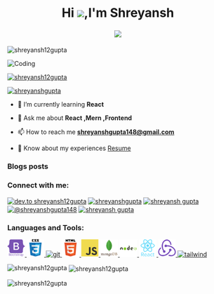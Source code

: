 
<h1 align="center">Hi <img src="https://media.giphy.com/media/hvRJCLFzcasrR4ia7z/giphy.gif" width="35">,I'm Shreyansh</h1>
<h3 align="center"><img src="https://readme-typing-svg.herokuapp.com?color=rgb(133,229,198)&center=true&lines=Aspiring+Full+Stack+Developer"></img></h3> 

<p align="left"> <img src="https://komarev.com/ghpvc/?username=shreyansh12gupta&label=Profile%20views&color=0e75b6&style=flat" alt="shreyansh12gupta" /> </p>
<p align="left"> <img src="https://www.lambdatest.com/resources/images/ezgif.com-gif-maker-16.gif" alt="Coding" width="600" height="300" /> </p>

<p align="left"> <a href="https://github.com/ryo-ma/github-profile-trophy"><img src="https://github-profile-trophy.vercel.app/?username=shreyansh12gupta" alt="shreyansh12gupta" /></a> </p>

<p align="left"> <a href="https://twitter.com/shreyanshgupta" target="blank"><img src="https://img.shields.io/twitter/follow/shreyanshgupta?logo=twitter&style=for-the-badge" alt="shreyanshgupta" /></a> </p>

- 🌱 I’m currently learning **React**

- 💬 Ask me about **React ,Mern ,Frontend**

- 📫 How to reach me **shreyanshgupta148@gmail.com**

- 📄 Know about my experiences [Resume](https://docs.google.com/document/d/1og95geWjfBgxWbzEMfo300u97RB8cXK0/edit?usp=sharing&ouid=106469517440272987964&rtpof=true&sd=true)

### Blogs posts
<!-- BLOG-POST-LIST:START -->
<!-- BLOG-POST-LIST:END -->

<h3 align="left">Connect with me:</h3>
<p align="left">
<a href="https://dev.to/dev.to shreyansh12gupta" target="blank"><img align="center" src="https://raw.githubusercontent.com/rahuldkjain/github-profile-readme-generator/master/src/images/icons/Social/devto.svg" alt="dev.to shreyansh12gupta" height="30" width="40" /></a>
<a href="https://twitter.com/shreyanshgupta" target="blank"><img align="center" src="https://raw.githubusercontent.com/rahuldkjain/github-profile-readme-generator/master/src/images/icons/Social/twitter.svg" alt="shreyanshgupta" height="30" width="40" /></a>
<a href="https://linkedin.com/in/shreyansh gupta" target="blank"><img align="center" src="https://raw.githubusercontent.com/rahuldkjain/github-profile-readme-generator/master/src/images/icons/Social/linked-in-alt.svg" alt="shreyansh gupta" height="30" width="40" /></a>
<a href="https://medium.com/@shreyanshgupta148" target="blank"><img align="center" src="https://raw.githubusercontent.com/rahuldkjain/github-profile-readme-generator/master/src/images/icons/Social/medium.svg" alt="@shreyanshgupta148" height="30" width="40" /></a>
<a href="https://www.hackerrank.com/shreyansh gupta" target="blank"><img align="center" src="https://raw.githubusercontent.com/rahuldkjain/github-profile-readme-generator/master/src/images/icons/Social/hackerrank.svg" alt="shreyansh gupta" height="30" width="40" /></a>
</p>

<h3 align="left">Languages and Tools:</h3>
<p align="left"> <a href="https://getbootstrap.com" target="_blank" rel="noreferrer"> <img src="https://raw.githubusercontent.com/devicons/devicon/master/icons/bootstrap/bootstrap-plain-wordmark.svg" alt="bootstrap" width="40" height="40"/> </a> <a href="https://www.w3schools.com/css/" target="_blank" rel="noreferrer"> <img src="https://raw.githubusercontent.com/devicons/devicon/master/icons/css3/css3-original-wordmark.svg" alt="css3" width="40" height="40"/> </a> <a href="https://git-scm.com/" target="_blank" rel="noreferrer"> <img src="https://www.vectorlogo.zone/logos/git-scm/git-scm-icon.svg" alt="git" width="40" height="40"/> </a> <a href="https://www.w3.org/html/" target="_blank" rel="noreferrer"> <img src="https://raw.githubusercontent.com/devicons/devicon/master/icons/html5/html5-original-wordmark.svg" alt="html5" width="40" height="40"/> </a> <a href="https://developer.mozilla.org/en-US/docs/Web/JavaScript" target="_blank" rel="noreferrer"> <img src="https://raw.githubusercontent.com/devicons/devicon/master/icons/javascript/javascript-original.svg" alt="javascript" width="40" height="40"/> </a> <a href="https://www.mongodb.com/" target="_blank" rel="noreferrer"> <img src="https://raw.githubusercontent.com/devicons/devicon/master/icons/mongodb/mongodb-original-wordmark.svg" alt="mongodb" width="40" height="40"/> </a> <a href="https://nodejs.org" target="_blank" rel="noreferrer"> <img src="https://raw.githubusercontent.com/devicons/devicon/master/icons/nodejs/nodejs-original-wordmark.svg" alt="nodejs" width="40" height="40"/> </a> <a href="https://reactjs.org/" target="_blank" rel="noreferrer"> <img src="https://raw.githubusercontent.com/devicons/devicon/master/icons/react/react-original-wordmark.svg" alt="react" width="40" height="40"/> </a> <a href="https://redux.js.org" target="_blank" rel="noreferrer"> <img src="https://raw.githubusercontent.com/devicons/devicon/master/icons/redux/redux-original.svg" alt="redux" width="40" height="40"/> </a> <a href="https://tailwindcss.com/" target="_blank" rel="noreferrer"> <img src="https://www.vectorlogo.zone/logos/tailwindcss/tailwindcss-icon.svg" alt="tailwind" width="40" height="40"/> </a> </p>

<p><img align="left" src="https://github-readme-stats.vercel.app/api/top-langs?username=shreyansh12gupta&show_icons=true&locale=en&layout=compact" alt="shreyansh12gupta" /></p>

<p>&nbsp;<img align="center" src="https://github-readme-stats.vercel.app/api?username=shreyansh12gupta&show_icons=true&locale=en" alt="shreyansh12gupta" /></p>

<p><img align="center" src="https://github-readme-streak-stats.herokuapp.com/?user=shreyansh12gupta&" alt="shreyansh12gupta" /></p>


